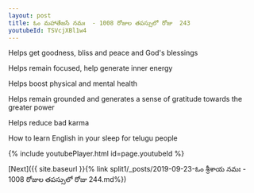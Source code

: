 ```yaml
---
layout: post
title: ఓం మహాతేజసే నమః  - 1008 రోజుల తపస్సులో రోజు  243
youtubeId: TSVcjXBl1w4
---
```

 
 
Helps get goodness, bliss and peace and God's blessings
 
Helps remain focused, help generate inner energy 
 
Helps boost physical and mental health 
 
Helps remain grounded and generates a sense of gratitude towards the greater power 
 
Helps reduce bad karma
 
How to learn English in your sleep for telugu people
 
 
 
 


{% include youtubePlayer.html id=page.youtubeId %}
 
[Next]({{ site.baseurl }}{% link split1/_posts/2019-09-23-ఓం శ్రీశాయ నమః  - 1008 రోజుల తపస్సులో రోజు  244.md%})
 
